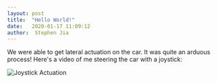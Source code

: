 ```yaml
---
layout: post
title:  "Hello World!"
date:   2020-01-17 11:09:12
author:  Stephen Jia
---
```


We were able to get lateral actuation on the car. It was quite an arduous process!
Here's a video of me steering the car with a joystick:

![Joystick Actuation](/assets/img/actuation.gif)

